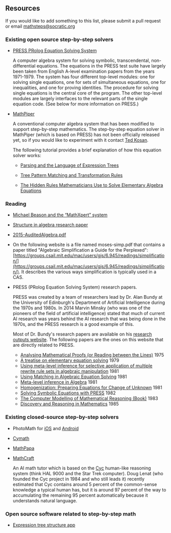 ## Resources

If you would like to add something to this list, please submit a pull request or email
mathsteps@socratic.org

### Existing open source step-by-step solvers

- [PRESS PRolog Equation Solving System](https://github.com/maths/PRESS)

    A computer algebra system for solving symbolic, transcendental,
    non-differential equations. The equations in the PRESS test suite have
    largely been taken from English A-level examination papers from the years
    1971-1979. The system has four different top-level modules: one for solving
    single equations, one for sets of simultaneous equations, one for
    inequalities, and one for proving identities. The procedure for solving
    single equations is the central core of the program. The other top-level
    modules are largely interfaces to the relevant parts of the single equation
    code. (See below for more information on PRESS.)

- [MathPiper](http://mathpiper.org)
    
    A conventional computer algebra system that has been modified to support
    step-by-step mathematics. The step-by-step equation solver in MathPiper
    (which is based on PRESS) has not been officially released yet, so if you
    would like to experiment with it contact [Ted
    Kosan](https://github.com/tkosan). 
    
    The following tutorial provides a brief explanation of how this equation
    solver works: 
    
    - [Parsing and the Language of Expression Trees](http://patternmatics.org/temp_1/mathfuture/lesson4/)

    - [Tree Pattern Matching and Transformation Rules](http://patternmatics.org/temp_1/mathfuture/lesson5/)

    - [The Hidden Rules Mathematicians Use to Solve Elementary Algebra Equations](http://patternmatics.org/temp_1/mathfuture/lesson6/)
    
### Reading

- [Michael Beason and the “MathXpert” system](https://www.helpwithmath.com/)
- [Structure in algebra research paper](http://pat-thompson.net/PDFversions/1987StrucInAlg.pdf)
- [2015-AuditedAlgebra.pdf](https://github.com/socraticorg/mathsteps/files/723419/2015-AuditedAlgebra.pdf)
- On the following website is a file named moses-simp.pdf that contains a paper
  titled "Algebraic Simplification a Guide for the Perplexed":
  [https://groups.csail.mit.edu/mac/users/gjs/6.945/readings/simplification/](https://groups.csail.mit.edu/mac/users/gjs/6.945/readings/simplification/). It describes the various ways
  simplification is typically used in a CAS.
- PRESS (PRolog Equation Solving System) research papers.

    PRESS was created by a team of researchers lead by Dr. Alan Bundy at the
    University of Edinburgh's Department of Artificial Intelligence during the
    1970s and 1980s. In 2014 Marvin Minsky (who was one of the pioneers of the
    field of artificial intelligence) stated that much of current AI research
    was years behind the AI research that was being done in the 1970s, and the
    PRESS research is a good example of this.
    
    Most of Dr. Bundy's research papers are
    available on his [research outputs website](http://www.research.ed.ac.uk/portal/en/persons/alan-bundy%28bfb547ed-a4df-4a6c-b1be-8ecd9b13419f%29/publications.html?pageSize=all&page=0). 
    The following papers are the ones on this website that are directly related to PRESS.
    
    - [Analysing Mathematical Proofs (or Reading between the Lines)](http://www.research.ed.ac.uk/portal/en/publications/analysing-mathematical-proofs-or-reading-between-the-lines(73c17f1f-acc9-491a-a1b0-845149769bbe).html) 1975
    - [A treatise on elementary equation solving](http://www.research.ed.ac.uk/portal/en/publications/a-treatise-on-elementary-equation-solving(735e584b-8d45-41e5-b530-910ed2967844).html) 1979
    - [Using meta-level inference for selective application of multiple rewrite rule sets in algebraic manipulation](http://www.research.ed.ac.uk/portal/en/publications/using-metalevel-inference-for-selective-application-of-multiple-rewrite-rule-sets-in-algebraic-manipulation(aeed06b9-a6cc-4d57-8801-8a07bda98e95).html) 1981
    - [Using Matching in Algebraic Equation Solving](http://www.research.ed.ac.uk/portal/en/publications/using-matching-in-algebraic-equation-solving(dd8c9205-12f6-4512-a79e-325c2d9d6420).html) 1981
    - [Meta-level inference in Algebra](http://www.research.ed.ac.uk/portal/en/publications/metalevel-inference-in-algebra(13ca87c0-3025-4adf-8fc1-8ecf7973e3f6).html) 1981
    - [Homogenization: Preparing Equations for Change of Unknown](http://www.research.ed.ac.uk/portal/en/publications/homogenization-preparing-equations-for-change-of-unknown(42be6027-6add-46c3-ad69-0a03324a4e33).html) 1981
    - [Solving Symbolic Equations with PRESS](http://www.research.ed.ac.uk/portal/en/publications/solving-symbolic-equations-with-press(40cf51b3-fae3-4ebc-b4b6-c02111db4f49).html) 1982
    - [The Computer Modelling of Mathematical Reasoning (Book)](http://www.research.ed.ac.uk/portal/en/publications/the-computer-modelling-of-mathematical-reasoning(1ddb87c0-1de3-402b-9dce-986b72bf9a65).html) 1983
    - [Discovery and Reasoning in Mathematics](http://www.research.ed.ac.uk/portal/en/publications/discovery-and-reasoning-in-mathematics(cbc8b80d-90cb-4cf9-a5f9-1de6fd8c1bbc).html) 1985

### Existing closed-source step-by-step solvers

- PhotoMath for [iOS](https://itunes.apple.com/ca/app/photomath-camera-calculator/id919087726?mt=8)
  and [Android](https://play.google.com/store/apps/details?id=com.microblink.photomath&hl=en)
- [Cymath](https://www.cymath.com/)
- [MathPapa](https://www.mathpapa.com/algebra-calculator.html)
- [MathCraft](http://www.cyc.com/mathcraft/)

    An AI math tutor which is based on the
    [Cyc](https://en.wikipedia.org/wiki/Cyc) human-like reasoning system (think
    HAL 9000 and the Star Trek computer). Doug Lenat (who founded the Cyc
    project in 1984 and who still leads it) recently estimated that Cyc contains
    around 5 percent of the common-sense knowledge a typical human has, but it
    is around 97 percent of the way to accumulating the remaining 95 percent
    automatically because it understands natural language.

### Open source software related to step-by-step math

- [Expression tree structure app](http://patternmatics.org/test/expression_structure.html)
